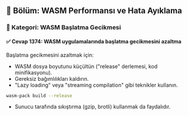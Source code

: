 ## 📘 Bölüm: WASM Performansı ve Hata Ayıklama
### 🔹 Kategori: WASM Başlatma Gecikmesi
#### ✅ Cevap 1374: WASM uygulamalarında başlatma gecikmesini azaltma

Başlatma gecikmesini azaltmak için:
- WASM dosya boyutunu küçültün ("release" derlemesi, kod minifikasyonu).
- Gereksiz bağımlılıkları kaldırın.
- "Lazy loading" veya "streaming compilation" gibi teknikler kullanın.

```sh
wasm-pack build --release
```

- Sunucu tarafında sıkıştırma (gzip, brotli) kullanmak da faydalıdır.
